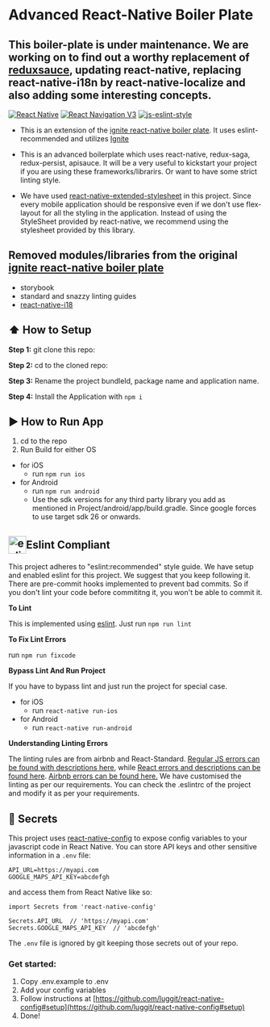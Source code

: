 #  Advanced React-Native Boiler Plate

## This boiler-plate is under maintenance. We are working on to find out a worthy replacement of [reduxsauce](https://github.com/infinitered/reduxsauce), updating react-native, replacing react-native-i18n by react-native-localize and also adding some interesting concepts.

[![React Native](https://img.shields.io/badge/React%20Native-v0.59.8-blue.svg)](https://facebook.github.io/react-native/)
[![React Navigation V3](https://img.shields.io/badge/React%20Navigation-v3.0.9-blue.svg)](https://reactnavigation.org/)
[![js-eslint-style](https://img.shields.io/badge/lint%20compliance-eslint:recommended-brightgreen.svg?style=flat)](http://eslint.org/)

* This is an extension of the [ignite react-native boiler plate](https://github.com/infinitered/ignite-ir-boilerplate-andross). It uses eslint-recommended and utilizes [Ignite](https://github.com/infinitered/ignite)

* This is an advanced boilerplate which uses react-native, redux-saga, redux-persist, apisauce. It will be a very useful to kickstart your project if you are using these frameworks/librarirs. Or want to have some strict linting style.

* We have used [react-native-extended-stylesheet](https://github.com/vitalets/react-native-extended-stylesheet) in this project. Since every mobile application should be responsive even if we don't use flex-layout for all the styling in the application. Instead of using the StyleSheet provided by react-native, we recommend using the stylesheet provided by this library.

## Removed modules/libraries from the original [ignite react-native boiler plate](https://github.com/infinitered/ignite-ir-boilerplate-andross)

  * storybook
  * standard and snazzy linting guides
  * [react-native-i18](https://github.com/AlexanderZaytsev/react-native-i18n)


## :arrow_up: How to Setup

**Step 1:** git clone this repo:

**Step 2:** cd to the cloned repo:

**Step 3:** Rename the project bundleId, package name and application name.

**Step 4:** Install the Application with `npm i`


## :arrow_forward: How to Run App

1. cd to the repo
2. Run Build for either OS
  * for iOS
    * run `npm run ios`
  * for Android
    * run `npm run android`
    * Use the sdk versions for any third party library you add as mentioned in Project/android/app/build.gradle. Since google forces to use target sdk 26 or onwards.

## <div style="display: flex;align-items: center;"><img src="https://eslint.org/img/logo.svg" width="35" title="eslint" style="vertical-align: middle;"> Eslint Compliant</div>

This project adheres to "eslint:recommended" style guide. We have setup and enabled eslint for this project. We suggest that you keep following it. There are pre-commit hooks implemented to prevent bad commits. So if you don't lint your code before commititng it, you won't be able to commit it.

**To Lint**

This is implemented using [eslint](https://eslint.org). Just run `npm run lint`

**To Fix Lint Errors**

run `npm run fixcode`

**Bypass Lint And Run Project**

If you have to bypass lint and just run the project for special case.
  * for iOS
    * run `react-native run-ios`
  * for Android
    * run `react-native run-android`

**Understanding Linting Errors**

The linting rules are from airbnb and React-Standard.  [Regular JS errors can be found with descriptions here](http://eslint.org/docs/rules/), while [React errors and descriptions can be found here](https://github.com/yannickcr/eslint-plugin-react). [Airbnb errors can be found here.](https://github.com/airbnb/javascript)
We have customised the linting as per our requirements. You can check the .eslintrc of the project and modify it as per your requirements.

## :closed_lock_with_key: Secrets

This project uses [react-native-config](https://github.com/luggit/react-native-config) to expose config variables to your javascript code in React Native. You can store API keys
and other sensitive information in a `.env` file:

```
API_URL=https://myapi.com
GOOGLE_MAPS_API_KEY=abcdefgh
```

and access them from React Native like so:

```
import Secrets from 'react-native-config'

Secrets.API_URL  // 'https://myapi.com'
Secrets.GOOGLE_MAPS_API_KEY  // 'abcdefgh'
```

The `.env` file is ignored by git keeping those secrets out of your repo.

### Get started:
1. Copy .env.example to .env
2. Add your config variables
3. Follow instructions at [https://github.com/luggit/react-native-config#setup](https://github.com/luggit/react-native-config#setup)
4. Done!
